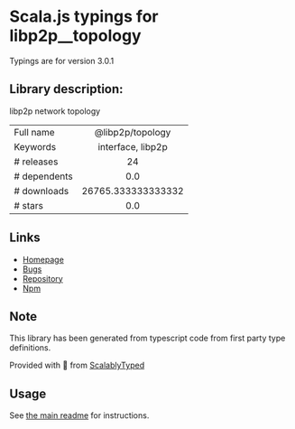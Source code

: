 
# Scala.js typings for libp2p__topology

Typings are for version 3.0.1

## Library description:
libp2p network topology

|                    |                 |
| ------------------ | :-------------: |
| Full name          | @libp2p/topology |
| Keywords           | interface, libp2p |
| # releases         | 24 |
| # dependents       | 0.0 |
| # downloads        | 26765.333333333332 |
| # stars            | 0.0 |

## Links
- [Homepage](https://github.com/libp2p/js-libp2p-topology#readme)
- [Bugs](https://github.com/libp2p/js-libp2p-topology/issues)
- [Repository](https://github.com/libp2p/js-libp2p-topology)
- [Npm](https://www.npmjs.com/package/%40libp2p%2Ftopology)
    


## Note
This library has been generated from typescript code from first party type definitions.

Provided with :purple_heart: from [ScalablyTyped](https://github.com/oyvindberg/ScalablyTyped)

## Usage
See [the main readme](../../readme.md) for instructions.


